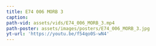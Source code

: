 ```yaml
---
title: E74 006 MORB 3
caption:
path-vid: assets/vids/E74_006_MORB_3.mp4
path-poster: assets/images/posters/E74_006_MORB_3.jpg
yt-url: 'https://youtu.be/f54qo0S-wN4'
---
```

